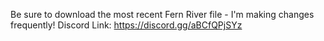Be sure to download the most recent Fern River file - I'm making changes frequently!
Discord Link: https://discord.gg/aBCfQPjSYz
